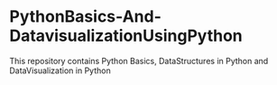 # PythonBasics-And-DatavisualizationUsingPython
This repository contains Python Basics, DataStructures in Python and DataVisualization in Python

